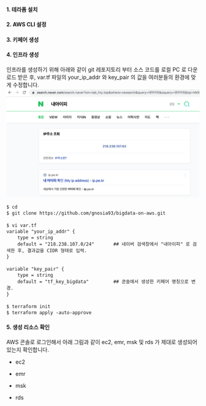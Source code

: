 #### 1. 테라폼 설치 ####


#### 2. AWS CLI 설정 ####


#### 3. 키페어 생성 ####


#### 4. 인프라 생성 ####

인프라를 생성하기 위해 아래와 같이 git 레포지토리 부터 소스 코드를 로컬 PC 로 다운로드 받은 후, var.tf 파일의 your_ip_addr 와 key_pair 의 값을
여러분들의 환경에 맞게 수정합니다.
![my-ip](https://github.com/gnosia93/bigdata-on-aws/blob/main/workshop/images/my-ip.png)

```
$ cd 
$ git clone https://github.com/gnosia93/bigdata-on-aws.git

$ vi var.tf
variable "your_ip_addr" {
    type = string
    default = "218.238.107.0/24"       ## 네이버 검색창에서 "내아이피" 로 검색한 후, 결과값을 CIDR 형태로 입력.
}

variable "key_pair" {
    type = string
    default = "tf_key_bigdata"         ## 콘솔에서 생성한 키페어 명칭으로 변경.
}

$ terraform init
$ terraform apply -auto-approve
```

#### 5. 생성 리소스 확인 ####

AWS 콘솔로 로그인해서 아래 그림과 같이 ec2, emr, msk 및 rds 가 제대로 생성되어 있는지 확인합니다.  

* ec2


* emr


* msk


* rds
